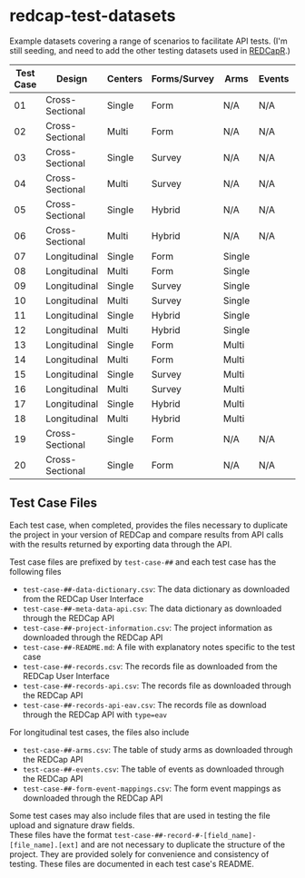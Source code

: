 # redcap-test-datasets

Example datasets covering a range of scenarios to facilitate API tests.  (I'm still seeding, and need to add the other testing datasets used in [REDCapR](https://github.com/OuhscBbmc/REDCapR).) 

| Test Case | Design           | Centers | Forms/Survey | Arms    | Events | Special Traits |
|-----------|------------------|---------|--------------|---------|--------|----------------|
| 01        | Cross-Sectional  | Single  | Form         | N/A     | N/A    |                |
| 02        | Cross-Sectional  | Multi   | Form         | N/A     | N/A    |                |
| 03        | Cross-Sectional  | Single  | Survey       | N/A     | N/A    |                |
| 04        | Cross-Sectional  | Multi   | Survey       | N/A     | N/A    |                |
| 05        | Cross-Sectional  | Single  | Hybrid       | N/A     | N/A    |                |
| 06        | Cross-Sectional  | Multi   | Hybrid       | N/A     | N/A    |                |
| 07        | Longitudinal     | Single  | Form         | Single  |        |                |
| 08        | Longitudinal     | Multi   | Form         | Single  |        |                |
| 09        | Longitudinal     | Single  | Survey       | Single  |        |                |
| 10        | Longitudinal     | Multi   | Survey       | Single  |        |                |
| 11        | Longitudinal     | Single  | Hybrid       | Single  |        |                |
| 12        | Longitudinal     | Multi   | Hybrid       | Single  |        |                |
| 13        | Longitudinal     | Single  | Form         | Multi   |        |                |
| 14        | Longitudinal     | Multi   | Form         | Multi   |        |                |
| 15        | Longitudinal     | Single  | Survey       | Multi   |        |                |
| 16        | Longitudinal     | Multi   | Survey       | Multi   |        |                |
| 17        | Longitudinal     | Single  | Hybrid       | Multi   |        |                |
| 18        | Longitudinal     | Multi   | Hybrid       | Multi   |        |                |
| 19        | Cross-Sectional  | Single  | Form         | N/A     | N/A    | PHI Fields     |
| 20        | Cross-Sectional  | Single  | Form         | N/A     | N/A    | Randomization  |


## Test Case Files
Each test case, when completed, provides the files necessary to duplicate the project in 
your version of REDCap and compare results from API calls with the results returned by 
exporting data through the API.

Test case files are prefixed by `test-case-##` and each test case has the following files

* `test-case-##-data-dictionary.csv`: The data dictionary as downloaded from the REDCap User Interface
* `test-case-##-meta-data-api.csv`: The data dictionary as downloaded through the REDCap API
* `test-case-##-project-information.csv`: The project information as downloaded through the REDCap API
* `test-case-##-README.md`: A file with explanatory notes specific to the test case
* `test-case-##-records.csv`: The records file as downloaded from the REDCap User Interface
* `test-case-##-records-api.csv`: The records file as downloaded through the REDCap API
* `test-case-##-records-api-eav.csv`: The records file as download through the REDCap API with `type=eav`

For longitudinal test cases, the files also include

* `test-case-##-arms.csv`: The table of study arms as downloaded through the REDCap API
* `test-case-##-events.csv`: The table of events as downloaded through the REDCap API
* `test-case-##-form-event-mappings.csv`: The form event mappings as downloaded through the REDCap API

Some test cases may also include files that are used in testing the file upload and signature draw fields.  
These files have the format `test-case-##-record-#-[field_name]-[file_name].[ext]` and are not necessary
to duplicate the structure of the project.  They are provided solely for convenience and consistency 
of testing.  These files are documented in each test case's README.
